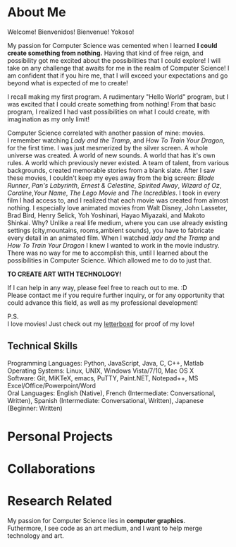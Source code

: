 # About Me
Welcome! Bienvenidos! Bienvenue! Yokoso!

My passion for Computer Science was cemented when I learned **I could create something from nothing.**
Having that kind of free reign, and possibility got me excited about the possibilities that I could
explore! I will take on any challenge that awaits for me in the realm of Computer Science!
I am confident that if you hire me, that I will exceed your expectations and go beyond what
is expected of me to create!

I recall making my first program. A rudimentary "Hello World" program, but I was
excited that I could create something from nothing! From that basic program, I realized
I had vast possibilities on what I could create, with imagination as my only limit!

Computer Science correlated with another passion of mine: movies.<br /> 
I remember watching *Lady and the Tramp*, and *How To Train Your Dragon*, for the first time. 
I was just mesmerized by the silver screen. A whole universe was created. A world of new sounds.
A world that has it's own rules. A world which previously never existed. A team of talent, from
various backgrounds, created memorable stories from a blank slate. After I saw these movies, I couldn't
keep my eyes away from the big screen: *Blade Runner*, *Pan's Labyrinth*, *Ernest & Celestine*, 
*Spirited Away*, *Wizard of Oz*, *Coraline*,*Your Name*, *The Lego Movie* and *The Incredibles*. I took
in every film I had access to, and I realized that each movie was created from almost nothing. I especially
love animated movies from Walt Disney, John Lasseter, Brad Bird, Henry Selick, Yoh Yoshinari, Hayao Miyazaki,
and Makoto Shinkai. Why? Unlike a real life medium, where you can use already existing settings (city,mountains,
rooms,ambient sounds), you have to fabricate every detail in an animated film. When I watched *lady and the Tramp*
and *How To Train Your Dragon* I knew I wanted to work in the movie industry. There was no way for me to
accomplish this, until I learned about the possibilities in Computer Science. Which allowed me to do to just that.

**TO CREATE ART WITH TECHNOLOGY!**

If I can help in any way, please feel free to reach out to me. :D <br /> 
Please contact me if you require further inquiry, or for any opportunity that could advance this field,
as well as my professional development!

P.S. <br /> 
I love movies! Just check out my [letterboxd](https://letterboxd.com/snowdrgn/films/ "My Letterboxd!") for proof of my love!<br /> 

## Technical Skills
Programming Languages: Python, JavaScript, Java, C, C++, Matlab <br /> 
Operating Systems: Linux, UNIX, Windows Vista/7/10, Mac OS X <br /> 
Software: Git, MiKTeX, emacs, PuTTY, Paint.NET, Notepad++, MS Excel/Office/Powerpoint/Word <br /> 
Oral Languages: English (Native), French (Intermediate: Conversational, Written), Spanish (Intermediate: Conversational, Written),  Japanese (Beginner: Written)

# Personal Projects

# Collaborations

# Research Related

My passion for Computer Science lies in **computer graphics**. <br /> 
Futhermore, I see code as an art medium, and I want to help merge technology and art.
